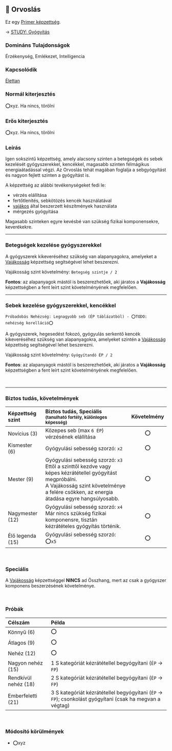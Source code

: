 ## 🔵 Orvoslás

Ez egy [Primer képzettség](../015_primer_szekunder_ismeretek.md).

→ [STUDY: Gyógyítás](https://github.com/kaktusztea/km100/wiki/STUDY.gyogyitas.gyogyulas)

### Domináns Tulajdonságok

Érzékenység, Emlékezet, Intelligencia

### Kapcsolódik

[Élettan](../fortelyok.altalanos/elettan.md)

### Normál kiterjesztés

⭕xyz. Ha nincs, törölni


### Erős kiterjesztés

⭕xyz. Ha nincs, törölni


### Leírás

Igen sokszintű képzettség, amely alacsony szinten a betegségek és sebek kezelését gyógyszerekkel, kencékkel, magasabb szinten félmágikus energiaátadással végzi. Az Orvoslás tehát magában foglalja a sebgyógyítást és nagyon fejlett szinten a gyógyítást is.

A képzettség az alábbi tevékenységeket fedi le:
- vérzés elállítása
- fertőtlenítés, sebkötözés kencék használatával
- [vajákos](../kepzettsegek.szekunder/vajakossag.md) által beszerzett készítmények használata
- mérgezés gyógyitása

Magasabb szinteken egyre kevésbé van szükség fizikai komponensekre, keverékekre.

---
### Betegségek kezelése gyógyszerekkel

A gyógyszerek kikeveréséhez szükség van alapanyagokra, amelyeket a [Vajákosság](../kepzettsegek.szekunder/vajakossag.md) képzettség segítségével lehet beszerezni.

Vajákosság szint követelmény: `Betegség szintje / 2`

**Fontos**: az alapanyagok mástól is beszerezhetőek, aki járatos a **Vajákosság** képzettségben a fent leírt szint követelményének megfelelően.

---
### Sebek kezelése gyógyszerekkel, kencékkel

```
Próbadobás Nehézség: Legnagyobb seb (ÉP táblázatból) - ⭕TODO: nehézség korelláció⭕
```

A gyógyszerek, hegesedést fokozó, gyógyulás serkentő kencék kikeveréséhez szükség van alapanyagokra, amelyeket szintén a [Vajákosság](../kepzettsegek.szekunder/vajakossag.md) képzettség segítségével lehet beszerezni.

Vajákosság szint követelmény: `Gyógyítandó ÉP / 2`

**Fontos**: az alapanyagok mástól is beszerezhetőek, aki járatos a **Vajákosság** képzettségben a fent leírt szint követelményének megfelelően.


<br />

---
### Biztos tudás, követelmények

| Képzettség szint | Biztos tudás, Speciális <br /><sub>(tanulható fortély, különleges  képesség)</sub>                                                                                                                            | Követelmény |
| :--------------- | :------------------------------------------------------------------------------------------------------------------------------------------------------------------------------------------------------------ | :---------: |
| Novícius (3)     | Közepes seb (max `6 ÉP`) vérzésének elállítása                                                                                                                                                                |      ⭕      |
| Kismester (6)    | Gyógyulási sebesség szorzó: `x2`                                                                                                                                                                              |      ⭕      |
| Mester (9)       | Gyógyulási sebesség szorzó: `x3`<br />Ettől a szinttől kezdve vagy képes kézrátétellel gyógyítást megpróbálni.<br />A Vajákosság szint követelménye a felére csökken, az energia átadása egyre hangsúlyosabb. |      ⭕      |
| Nagymester (12)  | Gyógyulási sebesség szorzó: `x4`<br />Már nincs szükség fizikai komponensre, tisztán kézrátételes gyógyítás történik.                                                                                         |      ⭕      |
| Élő legenda (15) | Gyógyulási sebesség szorzó: ⭕`x5`<br />                                                                                                                                                                       |      ⭕      |

<br />

### Speciális

A [Vajákosság](../kepzettsegek.szekunder/vajakossag.md) képzettséggel **NINCS** ad Összhang, mert az csak a gyógyszer komponens beszerzésének követelménye.

<br />

### Próbák

| Célszám              | Példa                                                                                                    |
| :------------------- | :------------------------------------------------------------------------------------------------------- |
| Könnyű       (6)     | ⭕                                                                                                        |
| Átlagos      (9)     | ⭕                                                                                                        |
| Nehéz        (12)    | ⭕                                                                                                        |
| Nagyon nehéz (15)    | 1 S kategóriát kézrátétellel begyógyítani (`ÉP` → `FP`)                                                  |
| Rendkívül nehéz (18) | 2 S kategóriát kézrátétellel begyógyítani (`ÉP` → `FP`)                                                  |
| Emberfeletti (21)    | 3 S kategóriát kézrátétellel begyógyítani (`ÉP` → `FP`); csonkolást gyógyítani (csak ha megvan a végtag) |

<br />

### Módosító körülmények

- ⭕xyz
